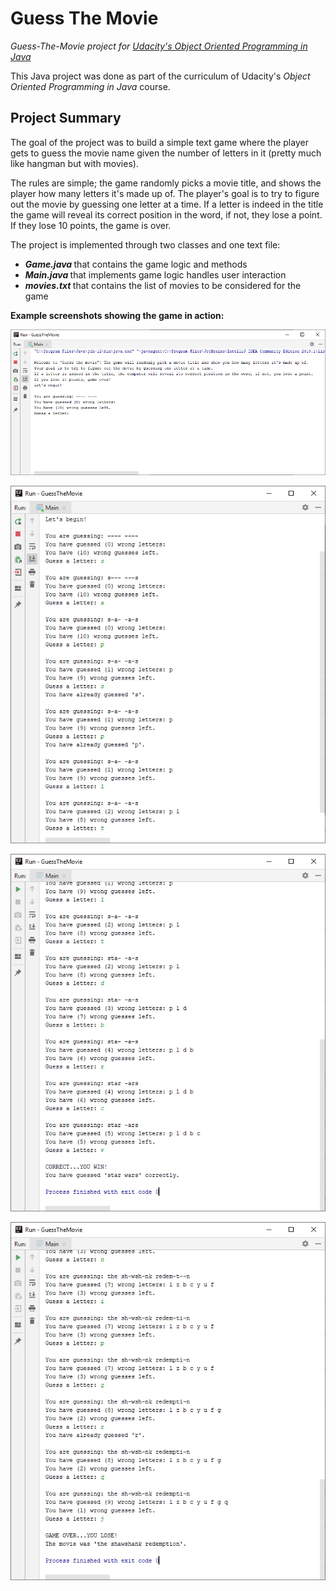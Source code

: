 # Guess The Movie

<i> Guess-The-Movie project for <a href = "https://in.udacity.com/course/object-oriented-programming-in-java--ud283" title = "Udacity's OOPS in Java"> Udacity's Object Oriented Programming in Java </a> </i>

This Java project was done as part of the curriculum of Udacity's <i> Object Oriented Programming in Java </i> course.

Project Summary
---------------
The goal of the project was to build a simple text game where the player gets to guess the movie name given the number of letters in it (pretty much like hangman but with movies). <br>

The rules are simple; the game randomly picks a movie title, and shows the player how many letters it's made up of. The player's goal is to try to figure out the movie by guessing one letter at a time. If a letter is indeed in the title the game will reveal its correct position in the word, if not, they lose a point. If they lose 10 points, the game is over.

The project is implemented through two classes and one text file:
<ul>
  <li> <b> <i> Game.java </i> </b> that contains the game logic and methods </li>
  <li> <b> <i> Main.java </i> </b> that implements game logic handles user interaction </li>
  <li> <b> <i> movies.txt </i> </b> that contains the list of movies to be considered for the game </li>
 </ul>

<b>Example screenshots showing the game in action:</b>


![Game intro](screenshots/1-gameIntro.PNG?raw=true "Game intro")

![Game in progress](screenshots/2-gameInProgress.PNG?raw=true "Game in progress")

![Game won](screenshots/3-gameWon.PNG?raw=true "Game won")

![Game lost](screenshots/4-gameLost.PNG?raw=true "Game lost")

